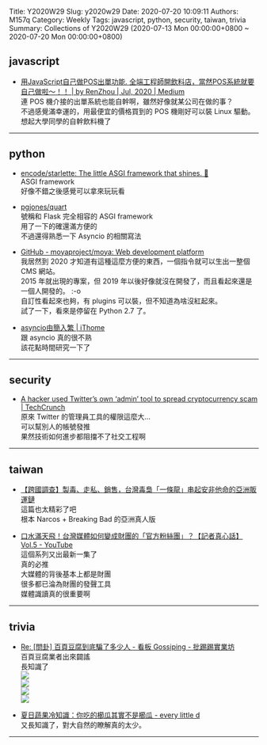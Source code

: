 Title: Y2020W29
Slug: y2020w29
Date: 2020-07-20 10:09:11
Authors: M157q
Category: Weekly
Tags: javascript, python, security, taiwan, trivia
Summary: Collections of Y2020W29 (2020-07-13 Mon 00:00:00+0800 ~ 2020-07-20 Mon 00:00:00+0800)


## javascript  
- [用JavaScript自己做POS出單功能. 全端工程師開飲料店，當然POS系統就要自己做啦～！！ | by RenZhou | Jul, 2020 | Medium](https://medium.com/@r3850355/%E7%94%A8javascript%E8%87%AA%E5%B7%B1%E5%81%9Apos%E5%87%BA%E5%96%AE%E5%8A%9F%E8%83%BD-ad54b6640477)  
連 POS 機介接的出單系統也能自幹啊，雖然好像就某公司在做的事？  
不過感覺滿幸運的，用最便宜的價格買到的 POS 機剛好可以裝 Linux 驅動。  
想起大學同學的自幹飲料機了  

---

## python  
- [encode/starlette: The little ASGI framework that shines. 🌟](https://github.com/encode/starlette)  
ASGI framework  
好像不錯之後感覺可以拿來玩玩看  

- [pgjones/quart](https://github.com/pgjones/quart)  
號稱和 Flask 完全相容的 ASGI framework  
用了一下的確還滿方便的  
不過還得熟悉一下 Asyncio 的相關寫法  

- [GitHub - moyaproject/moya: Web development platform](https://github.com/moyaproject/moya)  
我居然到 2020 才知道有這種這麼方便的東西，一個指令就可以生出一整個 CMS 網站。  
2015 年就出現的專案，但 2019 年以後好像就沒在開發了，而且看起來還是一個人開發的。 :-o  
自訂性看起來也夠，有 plugins 可以裝，但不知道為啥沒紅起來。  
試了一下，看來是停留在 Python 2.7 了。  

- [asyncio由簡入繁 | iThome](https://www.ithome.com.tw/voice/138875)  
跟 asyncio 真的很不熟  
該花點時間研究一下了  

---

## security  
- [A hacker used Twitter’s own ‘admin’ tool to spread cryptocurrency scam | TechCrunch](https://techcrunch.com/2020/07/15/twitter-hacker-admin-scam/)  
原來 Twitter 的管理員工具的權限這麼大...  
可以幫別人的帳號發推  
果然技術如何進步都阻擋不了社交工程啊  

---

## taiwan  
- [【跨國調查】製毒、走私、銷售，台灣毒梟「一條龍」串起安非他命的亞洲販運鏈](https://www.twreporter.org/a/asia-pacific-transnational-drug-trafficking-chain-taiwan-role)  
這篇也太精彩了吧  
根本 Narcos + Breaking Bad 的亞洲真人版  

- [口水滿天飛！台灣媒體如何變成財團的「官方粉絲團」？【記者真心話】Vol.5 - YouTube](https://www.youtube.com/watch?v=w9djiBMY4WA&feature=youtu.be)  
這個系列又出最新一集了  
真的必推  
大媒體的背後基本上都是財團  
很多都已淪為財團的發聲工具  
媒體識讀真的很重要啊  

---

## trivia  
- [Re: [問卦] 百頁豆腐到底騙了多少人 - 看板 Gossiping - 批踢踢實業坊](https://www.ptt.cc/bbs/Gossiping/M.1594784114.A.CF3.html)  
百頁豆腐業者出來闢謠  
長知識了  
![](https://pbs.twimg.com/media/EdBL37jU4AUnYnX.jpg)  
![](https://pbs.twimg.com/media/EdBL37iUcAAJD8O.jpg)  
![](https://pbs.twimg.com/media/EdBL37iVAAEShPv.jpg)  
![](https://pbs.twimg.com/media/EdBL37jVAAQ5mvR.jpg)  

- [夏日蔬果冷知識：你吃的櫛瓜其實不是櫛瓜 - every little d](https://everylittled.com/article/99606)  
又長知識了，對大自然的瞭解真的太少。  

---


